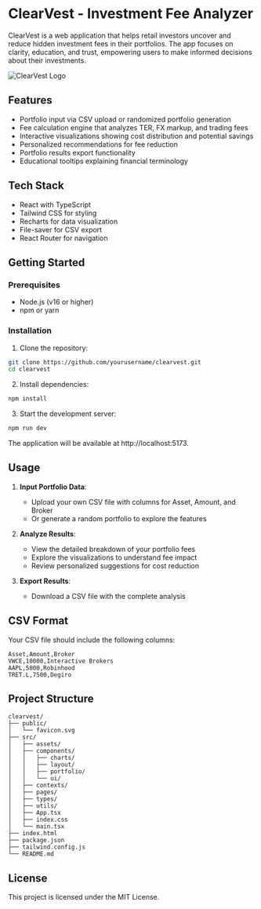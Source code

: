 # ClearVest - Investment Fee Analyzer

ClearVest is a web application that helps retail investors uncover and reduce hidden investment fees in their portfolios. The app focuses on clarity, education, and trust, empowering users to make informed decisions about their investments.

![ClearVest Logo](src/assets/logo.png)

## Features

- Portfolio input via CSV upload or randomized portfolio generation
- Fee calculation engine that analyzes TER, FX markup, and trading fees
- Interactive visualizations showing cost distribution and potential savings
- Personalized recommendations for fee reduction
- Portfolio results export functionality
- Educational tooltips explaining financial terminology

## Tech Stack

- React with TypeScript
- Tailwind CSS for styling
- Recharts for data visualization
- File-saver for CSV export
- React Router for navigation

## Getting Started

### Prerequisites

- Node.js (v16 or higher)
- npm or yarn

### Installation

1. Clone the repository:

```bash
git clone https://github.com/yourusername/clearvest.git
cd clearvest
```

2. Install dependencies:

```bash
npm install
```

3. Start the development server:

```bash
npm run dev
```

The application will be available at http://localhost:5173.

## Usage

1. **Input Portfolio Data**: 
   - Upload your own CSV file with columns for Asset, Amount, and Broker
   - Or generate a random portfolio to explore the features

2. **Analyze Results**:
   - View the detailed breakdown of your portfolio fees
   - Explore the visualizations to understand fee impact
   - Review personalized suggestions for cost reduction

3. **Export Results**:
   - Download a CSV file with the complete analysis

## CSV Format

Your CSV file should include the following columns:
```
Asset,Amount,Broker
VWCE,10000,Interactive Brokers
AAPL,5000,Robinhood
TRET.L,7500,Degiro
```

## Project Structure

```
clearvest/
├── public/
│   └── favicon.svg
├── src/
│   ├── assets/
│   ├── components/
│   │   ├── charts/
│   │   ├── layout/
│   │   ├── portfolio/
│   │   └── ui/
│   ├── contexts/
│   ├── pages/
│   ├── types/
│   ├── utils/
│   ├── App.tsx
│   ├── index.css
│   └── main.tsx
├── index.html
├── package.json
├── tailwind.config.js
└── README.md
```

## License

This project is licensed under the MIT License.